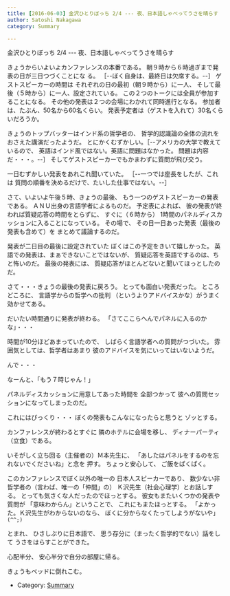 ```yaml
---
title: [2016-06-03] 金沢ひとりぼっち 2/4 --- 夜、日本語しゃべってうさを晴らす
author: Satoshi Nakagawa
category: Summary

---
```


金沢ひとりぼっち 2/4 --- 夜、日本語しゃべってうさを晴らす

 きょうからいよいよカンファレンスの本番である。
朝９時から６時過ぎまで発表の日が三日つづくことにな
る。
［--ぼく自身は、最終日は欠席する。--］
ゲストスピーカーの時間は
それぞれの日の最初（朝９時から）に一人、
そして最後（５時から）に一人、設定されている。
この２つのトークには全員が参加することになる。
その他の発表は２つの会場にわかれて同時進行となる。
参加者は、たぶん、50名から60名くらい。
発表予定者は（ゲストを入れて）30名くらいだろうか。

 きょうのトップバッターはインド系の哲学者の、
哲学的認識論の全体の流れをおさえた講演だったようだ。
とにかくむずかしい。［--アメリカの大学で教えているので、
英語はインド風ではない。英語に問題はなかった。
問題は内容だ・・・。--］
そしてゲストスピーカーでもかまわずに質問が飛び交う。

 一日むずかしい発表をあれこれ聞いていた。
［--一つでは座長をしたが、これは
質問の順番を決めるだけで、たいした仕事ではない。--］

 さて、いよいよ午後５時、きょうの最後、
もう一つのゲストスピーカーの発表である。
ＡＮＵ出身の言語学者によるものだ。
予定表によれば、
彼の発表が終われば質疑応答の時間をとらずに、
すぐに（６時から）
1時間のパネルディスカッションに入ることになっている。
その場で、
その日一日あった発表（最後の発表も含めて）を
まとめて議論するのだ。

 発表が二日目の最後に設定されていた
ぼくはこの予定をきいて嬉しかった。
英語での発表は、まぁできないことではないが、
質疑応答を英語でするのは、ちと怖いのだ。
最後の発表には、
質疑応答がほとんどないと聞いてほっとしたのだ。

 さて・・・きょうの最後の発表に戻ろう。
とっても面白い発表だった。
ところどころに、
言語学からの哲学への批判
（というよりアドバイスかな）がうまく効かせてある。

 だいたい時間通りに発表が終わる。
「さてここらへんでパネルに入るのかな」・・・

<!--more-->

 時間が10分ほどあまっていたので、
しばらく言語学者への質問がつづいた。
雰囲気としては、哲学者はあまり
彼のアドバイスを気にいってはいないようだ。

 んで・・・

 なーんと、「もう７時じゃん！」

 パネルディスカッションに用意してあった時間を
全部つかって
彼への質問セッションになってしまったのだ。

 これにはびっくり・・・
ぼくの発表もこんなになったらと思うと
ゾッとする。

 カンファレンスが終わるとすぐに
隣のホテルに会場を移し、
ディナーパーティ（立食）である。

 いそがしく立ち回る（主催者の）Ｍ本先生に、
「あしたはパネルをするのを忘れないでくださいね」と念を
押す。
ちょっと安心して、
ご飯をぱくぱく。

 このカンファレンスでぼく以外の唯一の
日本人スピーカーであり、
数少ない非哲学者の（言わば、唯一の「仲間」の）
Ｋ沢先生（社会心理学）とお話しする。
とっても気さくな人だったのでほっとする。
彼女もまたいくつかの発表や質問が
「意味わからん」ということで、
これにもまたほっとする。
「よかった。Ｋ沢先生がわからないのなら、
ぼくに分からなくたってしようがないや」 `(^^;)`

 とまれ、
ひさしぶりに日本語で、
思う存分に（まったく哲学的でない）話をして
うさをはらすことができた。

 心配半分、
安心半分で自分の部屋に帰る。

 きょうもベッドに倒れこむ。

- Category: [Summary](https://merapano.github.io/categories.html#Summary)

